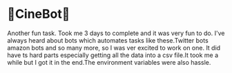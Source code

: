 # :robot:CineBot:robot:
Another fun task. Took me 3 days to complete and it was very fun  to do. I've always heard about bots which automates tasks like these.Twitter bots amazon bots and so many more, so I was ver excited to work on  one. It did have ts hard parts especially getting all the data into a csv file.It took me a while but I got it in the end.The environment  variables were also hassle.
